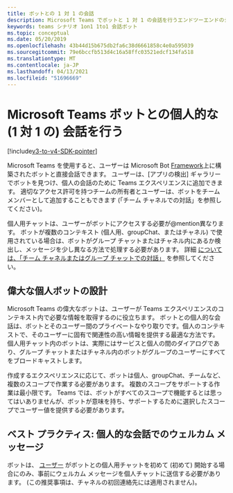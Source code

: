 ```yaml
---
title: ボットとの 1 対 1 の会話
description: Microsoft Teams でボットと 1 対 1 の会話を行うエンドツーエンドのシナリオについて説明します。
keywords: teams シナリオ 1on1 1to1 会話ボット
ms.topic: conceptual
ms.date: 05/20/2019
ms.openlocfilehash: 43b44d15b675db2fa6c38d6661858c4e0a595039
ms.sourcegitcommit: 79e6bccfb513d4c16a58ffc03521edcf134fa518
ms.translationtype: MT
ms.contentlocale: ja-JP
ms.lasthandoff: 04/13/2021
ms.locfileid: "51696669"
---
```

# <a name="have-a-personal-one-on-one-conversation-with-a-microsoft-teams-bot"></a>Microsoft Teams ボットとの個人的な (1 対 1 の) 会話を行う

[!include[v3-to-v4-SDK-pointer](~/includes/v3-to-v4-pointer-bots.md)]

Microsoft Teams を使用すると、ユーザーは Microsoft Bot [Framework](/azure/bot-service/?view=azure-bot-service-3.0&preserve-view=true)上に構築されたボットと直接会話できます。 ユーザーは、[アプリの検出] ギャラリーでボットを見つけ、個人の会話のために Teams エクスペリエンスに追加できます。 適切なアクセス許可を持つチームの所有者とユーザーは、ボットをチーム メンバー[](~/resources/bot-v3/bot-conversations/bots-conv-channel.md)として追加することもできます (「チーム チャネルでの対話」を参照してください)。

個人用チャットは、ユーザーがボットにアクセスする必要が@mention異なります。 ボットが複数のコンテキスト (個人用、groupChat、またはチャネル) で使用されている場合は、ボットがグループ チャットまたはチャネル内にあるか検出し、メッセージを少し異なる方法で処理する必要があります。 詳細 [については、「チーム チャネルまたはグループ チャットでの対話」](~/resources/bot-v3/bot-conversations/bots-conv-proactive.md) を参照してください。

## <a name="designing-a-great-personal-bot"></a>偉大な個人ボットの設計

Microsoft Teams の偉大なボットは、ユーザーが Teams エクスペリエンスのコンテキスト内で必要な情報を取得するのに役立ちます。 ボットとの個人的な会話は、ボットとそのユーザー間のプライベートなやり取りです。個人のコンテキストで、そのユーザーに固有で関連性の高い情報を提供する最適な方法です。 個人用チャット内のボットは、実際にはサービスと個人の間のダイアログであり、グループ チャットまたはチャネル内のボットがグループのユーザーにすべてをブロードキャストします。

作成するエクスペリエンスに応じて、ボットは個人、groupChat、チームなど、複数のスコープで作業する必要があります。 複数のスコープをサポートする作業は最小限です。 Teams では、ボットがすべてのスコープで機能するとは思ってはいありませんが、ボットが意味を持ち、サポートするために選択したスコープでユーザー値を提供する必要があります。

## <a name="best-practice-welcome-messages-in-personal-conversations"></a>ベスト プラクティス: 個人的な会話でのウェルカム メッセージ

ボットは、 [ユーザー](~/resources/bot-v3/bot-conversations/bots-conv-proactive.md) がボットとの個人用チャットを初めて (初めて) 開始する場合にのみ、事前にウェルカム メッセージを個人チャットに送信する必要があります。 (この推奨事項は、チャネルの初回連絡先には適用されません)。
